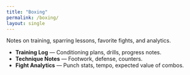 ```yaml
---
title: "Boxing"
permalink: /boxing/
layout: single
---
```


Notes on training, sparring lessons, favorite fights, and analytics.

- **Training Log** — Conditioning plans, drills, progress notes.
- **Technique Notes** — Footwork, defense, counters.
- **Fight Analytics** — Punch stats, tempo, expected value of combos.

